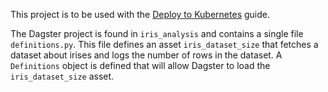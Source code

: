 This project is to be used with the [Deploy to Kubernetes](https://docs.dagster.io/guides/deploy/deployment-options/kubernetes/deploying-to-kubernetes) guide.

The Dagster project is found in `iris_analysis` and contains a single file `definitions.py`. This file defines an asset `iris_dataset_size` that fetches a dataset about irises and logs the number of rows in the dataset. A `Definitions` object is defined that will allow Dagster to load the `iris_dataset_size` asset.
